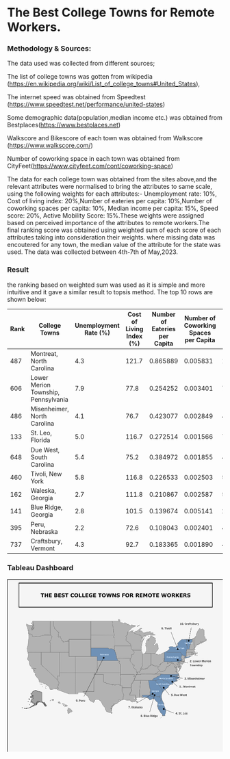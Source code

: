 # The Best College Towns for Remote Workers. 

### Methodology & Sources: 
The data used was collected from different sources; 

The list of college towns was gotten from wikipedia (https://en.wikipedia.org/wiki/List_of_college_towns#United_States),

The internet speed was obtained from Speedtest (https://www.speedtest.net/performance/united-states)

Some demographic data(population,median income etc.) was obtained from Bestplaces(https://www.bestplaces.net)

Walkscore and Bikescore of each town was obtained from Walkscore (https://www.walkscore.com/)

Number of coworking space in each town was obtained from CityFeet(https://www.cityfeet.com/cont/coworking-space)


The data for each college town was obtained from the sites above,and the relevant attributes were normalised to bring   the attributes to same scale, using the following weights for each attributes:- Unemployment rate: 10%, Cost of living   index: 20%,Number of eateries per capita: 10%,Number of coworking spaces per capita: 10%, Median income per capita: 15%,
Speed score: 20%, Active Mobility Score: 15%.These weights were assigned based on perceived importance of the attributes to remote workers.The final ranking score was obtained using weighted sum of each score of each attributes taking into  consideration their weights. where missing data was encoutered for any town, the median value of the attribute for the  state was used.
The data was collected between 4th-7th of May,2023.

### Result
the ranking based on weighted sum was used as it is simple and more intuitive and it gave a similar result to topsis method. The top 10 rows are shown below:

| Rank | College Towns                      | Unemployment Rate (%) | Cost of Living Index (%) | Number of Eateries per Capita | Number of Coworking Spaces per Capita | Median Income per Capita | Internet Speed Score | Active Mobility Score | Ranking Score |
|------|-----------------------------------|-----------------------|--------------------------|-------------------------------|---------------------------------------|--------------------------|----------------------|-----------------------|---------------|
| 487  | Montreat, North Carolina           | 4.3                   | 121.7                    | 0.865889                      | 0.005831                              | 178.571429               | 123.505              | 31.375                | 1             |
| 606  | Lower Merion Township, Pennsylvania | 7.9                   | 77.8                     | 0.254252                      | 0.003401                              | 72.988095                | 104.953              | 57.800                | 2             |
| 486  | Misenheimer, North Carolina        | 4.1                   | 76.7                     | 0.423077                      | 0.002849                              | 49.857550                | 123.505              | 31.375                | 3             |
| 133  | St. Leo, Florida                   | 5.0                   | 116.7                    | 0.272514                      | 0.001566                              | 72.435395                | 119.080              | 40.000                | 4             |
| 648  | Due West, South Carolina           | 5.4                   | 75.2                     | 0.384972                      | 0.001855                              | 44.179035                | 112.682              | 32.150                | 5             |
| 460  | Tivoli, New York                   | 5.8                   | 116.8                    | 0.226533                      | 0.002503                              | 56.320401                | 113.536              | 54.800                | 6             |
| 162  | Waleska, Georgia                   | 2.7                   | 111.8                    | 0.210867                      | 0.002587                              | 50.398448                | 95.686               | 28.750                | 7             |
| 141  | Blue Ridge, Georgia                | 2.8                   | 101.5                    | 0.139674                      | 0.005141                              | 24.441302                | 95.686               | 28.750                | 8             |
| 395  | Peru, Nebraska                     | 2.2                   | 72.6                     | 0.108043                      | 0.002401                              | 48.122449                | 130.872              | 44.400                | 9             |
| 737  | Craftsbury, Vermont                | 4.3                   | 92.7                     | 0.183365                      | 0.001890                              | 45.218336                | 109.282              | 66.700                | 10            |


### Tableau Dashboard
![Dashboard.png](https://github.com/vaadewoyin/The-Best-College-Towns-for-Remote-Workers/blob/main/Dashboard_.png)
